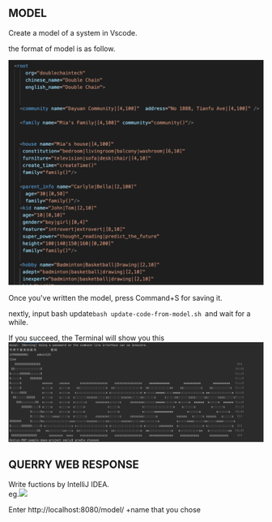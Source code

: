 ## MODEL ##
Create a model of a system in Vscode.  

the format of model is as follow.  

![](images/model-format.png)


Once you've written the model, press Command+S for saving it.  

nextly, input bash update`bash update-code-from-model.sh `and wait for a while. 

If you succeed, the Terminal will show you this  
![](images/sucess.png)





## QUERRY WEB RESPONSE ##

Write fuctions by IntelliJ IDEA.  
eg.![](images/fuction-exanmple)

Enter http://localhost:8080/model/ +name that you chose











